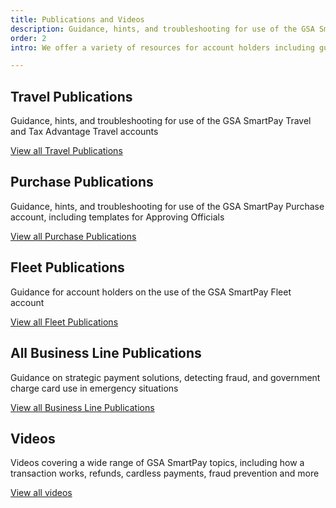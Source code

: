 ```yaml
---
title: Publications and Videos
description: Guidance, hints, and troubleshooting for use of the GSA SmartPay card/account holders.
order: 2
intro: We offer a variety of resources for account holders including guides, presentations and publications specific to travel, purchase, fleet and more.

---
```


## Travel Publications

Guidance, hints, and troubleshooting for use of the GSA SmartPay Travel and Tax Advantage Travel accounts

[View all Travel Publications](/resources/publications/travel)

## Purchase Publications

Guidance, hints, and troubleshooting for use of the GSA SmartPay Purchase account, including templates for Approving Officials

[View all Purchase Publications](/resources/publications/purchase)

## Fleet Publications

Guidance for account holders on the use of the GSA SmartPay Fleet account

[View all Fleet Publications](/resources/publications/fleet)

## All Business Line Publications
Guidance on strategic payment solutions, detecting fraud, and government charge card use in emergency situations

[View all Business Line Publications](/resources/publications/all-business-lines)

## Videos
Videos covering a wide range of GSA SmartPay topics, including how a transaction works, refunds, cardless payments, fraud prevention and more

[View all videos](/resources/publications/videos)
